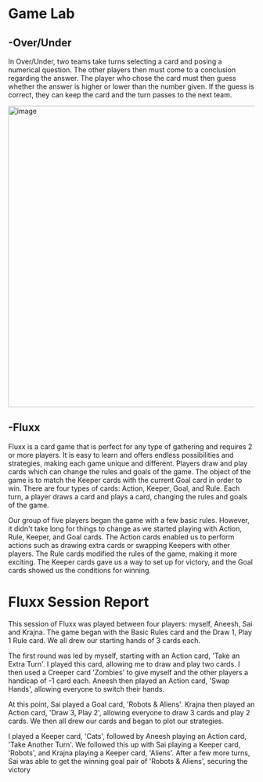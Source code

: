 # Game Lab

## -Over/Under 

In Over/Under, two teams take turns selecting a card and posing a numerical question. The other players then must come to a conclusion regarding the answer. The player who chose the card must then guess whether the answer is higher or lower than the number given. If the guess is correct, they can keep the card and the turn passes to the next team.

<img width="614" alt="image" src="https://user-images.githubusercontent.com/54965062/217737631-68fe6ede-40e9-458f-babf-8396c17b087e.png">

## -Fluxx 

Fluxx is a card game that is perfect for any type of gathering and requires 2 or more players. It is easy to learn and offers endless possibilities and strategies, making each game unique and different. Players draw and play cards which can change the rules and goals of the game. The object of the game is to match the Keeper cards with the current Goal card in order to win. There are four types of cards: Action, Keeper, Goal, and Rule. Each turn, a player draws a card and plays a card, changing the rules and goals of the game.


Our group of five players began the game with a few basic rules. However, it didn't take long for things to change as we started playing with Action, Rule, Keeper, and Goal cards. The Action cards enabled us to perform actions such as drawing extra cards or swapping Keepers with other players. The Rule cards modified the rules of the game, making it more exciting. The Keeper cards gave us a way to set up for victory, and the Goal cards showed us the conditions for winning.


# Fluxx Session Report


This session of Fluxx was played between four players: myself, Aneesh, Sai and Krajna. The game began with the Basic Rules card and the Draw 1, Play 1 Rule card. We all drew our starting hands of 3 cards each.

The first round was led by myself, starting with an Action card, 'Take an Extra Turn'. I played this card, allowing me to draw and play two cards. I then used a Creeper card 'Zombies' to give myself and the other players a handicap of -1 card each. Aneesh then played an Action card, 'Swap Hands', allowing everyone to switch their hands.

At this point, Sai played a Goal card, 'Robots & Aliens'. Krajna then played an Action card, 'Draw 3, Play 2', allowing everyone to draw 3 cards and play 2 cards. We then all drew our cards and began to plot our strategies.

I played a Keeper card, 'Cats', followed by Aneesh playing an Action card, 'Take Another Turn'. We followed this up with Sai playing a Keeper card, 'Robots', and Krajna playing a Keeper card, 'Aliens'. After a few more turns, Sai was able to get the winning goal pair of 'Robots & Aliens', securing the victory
